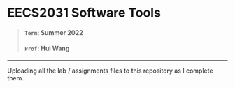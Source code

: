 # EECS2031 Software Tools

> #### `Term`: Summer 2022
> #### `Prof`: Hui Wang

***

Uploading all the lab / assignments files to this repository as I complete them.
